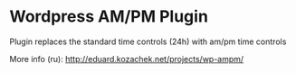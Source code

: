 Wordpress AM/PM Plugin
=======

Plugin replaces the standard time controls (24h) with am/pm time controls


More info (ru): http://eduard.kozachek.net/projects/wp-ampm/
